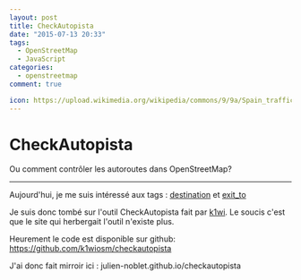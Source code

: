 ```yaml
---
layout: post
title: CheckAutopista
date: "2015-07-13 20:33"
tags:
  - OpenStreetMap
  - JavaScript
categories:
  - openstreetmap
comment: true

icon: https://upload.wikimedia.org/wikipedia/commons/9/9a/Spain_traffic_signal_s1.svg
---
```

# CheckAutopista

Ou comment contrôler les autoroutes dans OpenStreetMap?

---

Aujourd'hui, je me suis intéressé aux tags : [destination](http://wiki.openstreetmap.org/wiki/FR:Key:destination) et [exit_to](http://wiki.openstreetmap.org/wiki/Key:exit_to)

Je suis donc tombé sur l'outil CheckAutopista fait par [k1wi](http://www.openstreetmap.org/user/k1wi).
Le soucis c'est que le site qui herbergait l'outil n'existe plus.

Heurement le code est disponible sur github: https://github.com/k1wiosm/checkautopista

J'ai donc fait mirroir ici : julien-noblet.github.io/checkautopista

 
